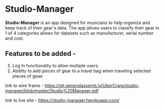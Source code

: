 # Studio-Manager


**Studio-Manager** is an app designed for musicians to help organize and keep track of their gear's data.  The app allows users to classify their gear in 1 of 4 categories allows for  datasets such as manufacturer, serial number and cost.  


## Features to be added - 
1. Log In functionality to allow multiple users.
2. Abitlity to add pieces of gear to a travel bag when traveling selected pieces of geae 

link to wire frame - https://git.generalassemb.ly/UberCraig/studio-manager/blob/master/Studio%20Manager.pdf

link to live site - https://studio-manager.herokuapp.com/